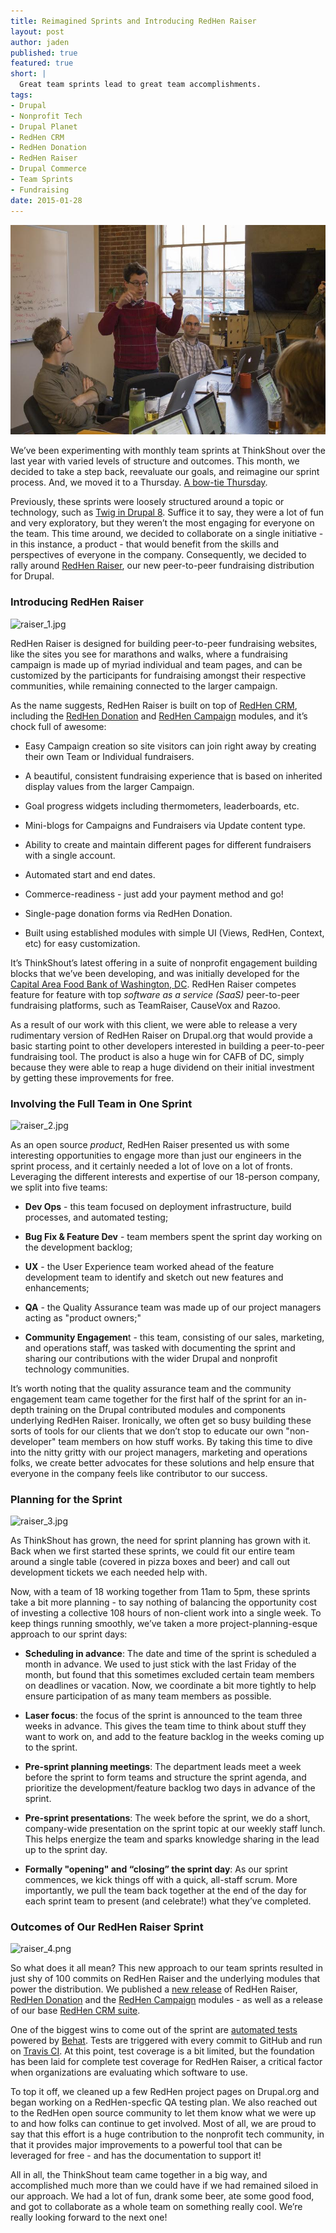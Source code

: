 ```yaml
---
title: Reimagined Sprints and Introducing RedHen Raiser
layout: post
author: jaden
published: true
featured: true
short: |
  Great team sprints lead to great team accomplishments.
tags:
- Drupal
- Nonprofit Tech
- Drupal Planet
- RedHen CRM
- RedHen Donation
- RedHen Raiser
- Drupal Commerce
- Team Sprints
- Fundraising
date: 2015-01-28
---
```


![raiser_0.jpg](/assets/images/blog/raiser_0.jpg)

We’ve been experimenting with monthly team sprints at ThinkShout over the last year with varied levels of structure and outcomes. This month, we decided to take a step back, reevaluate our goals, and reimagine our sprint process. And, we moved it to a Thursday. [A bow-tie Thursday](https://twitter.com/thinkshout/status/558334360416305152).

Previously, these sprints were loosely structured around a topic or technology, such as [Twig in Drupal 8](https://www.drupal.org/theme-guide/8/twig). Suffice it to say, they were a lot of fun and very exploratory, but they weren’t the most engaging for everyone on the team. This time around, we decided to collaborate on a single initiative - in this instance, a product - that would benefit from the skills and perspectives of everyone in the company. Consequently, we decided to rally around [RedHen Raiser](http://drupal.org/project/redhen_raiser), our new peer-to-peer fundraising distribution for Drupal. 

### Introducing RedHen Raiser

![raiser_1.jpg](http://thinkshout.com/assets/images/blog/raiser_1.jpg)

RedHen Raiser is designed for building peer-to-peer fundraising websites, like the sites you see for marathons and walks, where a fundraising campaign is made up of myriad individual and team pages, and can be customized by the participants for fundraising amongst their respective communities, while remaining connected to the larger campaign.

As the name suggests, RedHen Raiser is built on top of [RedHen CRM](https://www.drupal.org/project/redhen), including the [RedHen Donation](http://drupal.org/project/redhen_donation) and [RedHen Campaign](http://drupal.org/project/redhen_campaign) modules, and it’s chock full of awesome:

* Easy Campaign creation so site visitors can join right away by creating their own Team or Individual fundraisers.

* A beautiful, consistent fundraising experience that is based on inherited display values from the larger Campaign.

* Goal progress widgets including thermometers, leaderboards, etc.

* Mini-blogs for Campaigns and Fundraisers via Update content type.

* Ability to create and maintain different pages for different fundraisers with a single account.

* Automated start and end dates.

* Commerce-readiness - just add your payment method and go!

* Single-page donation forms via RedHen Donation.

* Built using established modules with simple UI (Views, RedHen, Context, etc) for easy customization.

It’s ThinkShout’s latest offering in a suite of nonprofit engagement building blocks that we’ve been developing, and was initially developed for the [Capital Area Food Bank of Washington, DC](http://www.capitalareafoodbank.org/). RedHen Raiser competes feature for feature with top *software as a service (SaaS)* peer-to-peer fundraising platforms, such as TeamRaiser, CauseVox and Razoo. 

As a result of our work with this client, we were able to release a very rudimentary version of RedHen Raiser on Drupal.org that would provide a basic starting point to other developers interested in building a peer-to-peer fundraising tool. The product is also a huge win for CAFB of DC, simply because they were able to reap a huge dividend on their initial investment by getting these improvements for free.

### Involving the Full Team in One Sprint

![raiser_2.jpg](http://thinkshout.com/assets/images/blog/raiser_2.jpg)

As an open source *product*, RedHen Raiser presented us with some interesting opportunities to engage more than just our engineers in the sprint process, and it certainly needed a lot of love on a lot of fronts. Leveraging the different interests and expertise of our 18-person company, we split into five teams:

* **Dev Ops** - this team focused on deployment infrastructure, build processes, and automated testing;

* **Bug Fix & Feature Dev** - team members spent the sprint day working on the development backlog;

* **UX** - the User Experience team worked ahead of the feature development team to identify and sketch out new features and enhancements;

* **QA** - the Quality Assurance team was made up of our project managers acting as "product owners;"

* **Community Engagemen**t - this team, consisting of our sales, marketing, and operations staff, was tasked with documenting the sprint and sharing our contributions with the wider Drupal and nonprofit technology communities.

It’s worth noting that the quality assurance team and the community engagement team came together for the first half of the sprint for an in-depth training on the Drupal contributed modules and components underlying RedHen Raiser. Ironically, we often get so busy building these sorts of tools for our clients that we don’t stop to educate our own "non-developer" team members on how stuff works. By taking this time to dive into the nitty gritty with our project managers, marketing and operations folks, we create better advocates for these solutions and help ensure that everyone in the company feels like contributor to our success.

### Planning for the Sprint

![raiser_3.jpg](http://thinkshout.com/assets/images/blog/raiser_3.jpg)

As ThinkShout has grown, the need for sprint planning has grown with it. Back when we first started these sprints, we could fit our entire team around a single table (covered in pizza boxes and beer) and call out development tickets we each needed help with. 

Now, with a team of 18 working together from 11am to 5pm, these sprints take a bit more planning - to say nothing of balancing the opportunity cost of investing a collective 108 hours of non-client work into a single week. To keep things running smoothly, we’ve taken a more project-planning-esque approach to our sprint days:

* **Scheduling in advance**: The date and time of the sprint is scheduled a month in advance. We used to just stick with the last Friday of the month, but found that this sometimes excluded certain team members on deadlines or vacation. Now, we coordinate a bit more tightly to help ensure participation of as many team members as possible.

* **Laser focus**: the focus of the sprint is announced to the team three weeks in advance. This gives the team time to think about stuff they want to work on, and add to the feature backlog in the weeks coming up to the sprint.

* **Pre-sprint planning meetings**: The department leads meet a week before the sprint to form teams and structure the sprint agenda, and prioritize the development/feature backlog two days in advance of the sprint.

* **Pre-sprint presentations**: The week before the sprint, we do a short, company-wide presentation on the sprint topic at our weekly staff lunch. This helps energize the team and sparks knowledge sharing in the lead up to the sprint day.

* **Formally "opening" and “closing” the sprint day**: As our sprint commences, we kick things off with a quick, all-staff scrum. More importantly, we pull the team back together at the end of the day for each sprint team to present (and celebrate!) what they’ve completed.

### Outcomes of Our RedHen Raiser Sprint


![raiser_4.png](http://thinkshout.com/assets/images/blog/raiser_4.png)

So what does it all mean? This new approach to our team sprints resulted in just shy of 100 commits on RedHen Raiser and the underlying modules that power the distribution. We published a [new release](https://www.drupal.org/node/2414581) of RedHen Raiser, [RedHen Donation](https://www.drupal.org/node/2413307) and the [RedHen Campaign](https://www.drupal.org/node/2414563) modules - as well as a release of our base [RedHen CRM](https://www.drupal.org/node/2414559)[ suite](https://www.drupal.org/node/2414559). 

One of the biggest wins to come out of the sprint are [automated tests](https://github.com/thinkshout/redhen_raiser/tree/7.x-1.x/tests) powered by [Behat](http://docs.behat.org/en/v2.5/). Tests are triggered with every commit to GitHub and run on [Travis CI](https://travis-ci.org/thinkshout/redhen_raiser). At this point, test coverage is a bit limited, but the foundation has been laid for complete test coverage for RedHen Raiser, a critical factor when organizations are evaluating which software to use.

To top it off, we cleaned up a few RedHen project pages on Drupal.org and began working on a RedHen-specfic QA testing plan. We also reached out to the RedHen open source community to let them know what we were up to and how folks can continue to get involved. Most of all, we are proud to say that this effort is a huge contribution to the nonprofit tech community, in that it provides major improvements to a powerful tool that can be leveraged for free - and has the documentation to support it!

All in all, the ThinkShout team came together in a big way, and accomplished much more than we could have if we had remained siloed in our approach. We had a lot of fun, drank some beer, ate some good food, and got to collaborate as a whole team on something really cool. We’re really looking forward to the next one!
